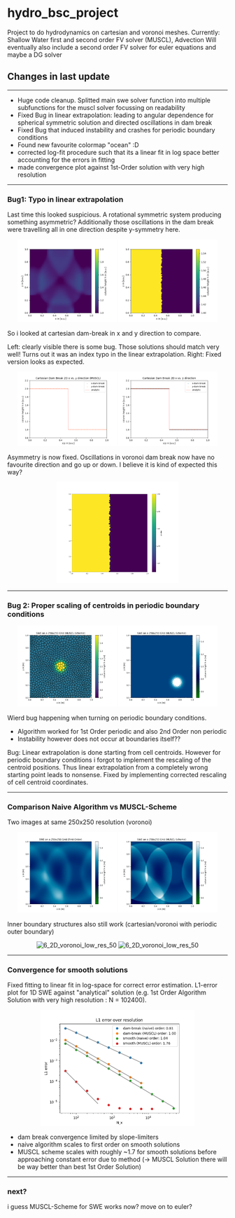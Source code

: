 # hydro_bsc_project
Project to do hydrodynamics on cartesian and voronoi meshes.
Currently: Shallow Water first and second order FV solver (MUSCL), Advection
Will eventually also include a second order FV solver for euler equations and maybe a DG solver

## Changes in last update
---

- Huge code cleanup. Splitted main swe solver function into multiple subfunctions for the muscl solver focussing on readability
- Fixed Bug in linear extrapolation: leading to angular dependence for spherical symmetric solution and directed oscillations in dam break
- Fixed Bug that induced instability and crashes for periodic boundary conditions
- Found new favourite colormap "ocean" :D
- corrected log-fit procedure such that its a linear fit in log space better accounting for the errors in fitting
- made convergence plot against 1st-Order solution with very high resolution

---
### Bug1: Typo in linear extrapolation
Last time this looked suspicious. A rotational symmetric system producing something asymmetric? Additionally those oscillations in the dam break were travelling all in one direction despite y-symmetry here.
<p align="center">
  <img src="/figures/92nd_order_2D_cartesian-94 (verschoben).png" alt="6_2D_voronoi_low_res_50" width="45%">
  <img src="/figures/9wierd_stuff_because_flux_limiter_not_tvd.gif" alt="6_2D_voronoi_low_res_50" width="45%">
</p>

So i looked at cartesian dam-break in x and y direction to compare.

Left: clearly visible there is some bug. Those solutions should match very well!  Turns out it was an index typo in the linear extrapolation. Right: Fixed version looks as expected.

<p align="center">
  <img src="/figures/xvsy_dam_break_MUSCL.gif" alt="6_2D_voronoi_low_res_50" width="45%">
  <img src="/figures/xvsy_fixed.gif" alt="6_2D_voronoi_low_res_50" width="45%">
</p>

Asymmetry is now fixed. Oscillations in voronoi dam break now have no favourite direction and go up or down. I believe it is kind of expected this way?

<p align="center">
  <img src="/figures/animation2D1.gif" alt="6_2D_voronoi_low_res_50" width="55%">
</p>

---

### Bug 2: Proper scaling of centroids in periodic boundary conditions

<p align="center">
  <img src="/figures/10wierd_periodic_bug_shouldbefixed.gif" alt="6_2D_voronoi_low_res_50" width="45%">
  <img src="/figures/10_periodic_fixed.gif" alt="6_2D_voronoi_low_res_50" width="45%">
</p>

Wierd bug happening when turning on periodic boundary conditions. 

- Algorithm worked for 1st Order periodic and also 2nd Order non periodic
- Instability however does not occur at boundaries itself??

Bug: Linear extrapolation is done starting from cell centroids. However for periodic boundary conditions i forgot to implement the rescaling of the centroid positions. Thus linear extrapolation from a completely wrong starting point leads to nonsense. Fixed by implementing corrected rescaling of cell centroid coordinates.

--- 

### Comparison Naive Algorithm vs MUSCL-Scheme

Two images at same 250x250 resolution (voronoi)

<p align="center">
  <img src="/figures/10_first_order_gaussians250-125 (verschoben).png" alt="6_2D_voronoi_low_res_50" width="45%">
  <img src="/figures/10_MUSCL_gaussians250-125 (verschoben).png" alt="6_2D_voronoi_low_res_50" width="45%">
</p>


Inner boundary structures also still work (cartesian/voronoi with periodic outer boundary)
<p align="center">
  <img src="/figures/10_boundary_strucs_also_work_cartesian.gif" alt="6_2D_voronoi_low_res_50" width="45%">
  <img src="/figures/10_boundary_structs_also_work_voronoi.gif" alt="6_2D_voronoi_low_res_50" width="45%">
</p>

---

### Convergence for smooth solutions

Fixed fitting to linear fit in log-space for correct error estimation.
L1-error plot for 1D SWE against "analytical" solution (e.g. 1st Order Algorithm Solution with very high resolution : N = 102400).

<p align="center">
  <img src="/figures/L1_error_over_N.png" alt="6_2D_voronoi_low_res_50" width="70%">
</p>

- dam break convergence limited by slope-limiters
- naive algorithm scales to first order on smooth solutions
- MUSCL scheme scales with roughly ~1.7 for smooth solutions before approaching constant error due to method 
(-> MUSCL Solution there will be way better than best 1st Order Solution)

---

### next?

i guess MUSCL-Scheme for SWE works now?
move on to euler?


